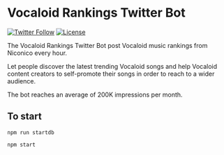 # Vocaloid Rankings Twitter Bot 
[![Twitter Follow](https://img.shields.io/twitter/follow/voca_ranking.svg?style=social&label=Follow)](https://twitter.com/voca_ranking)
[![License](https://img.shields.io/github/license/ilPikachu/vocaloid-rankings-twitter-bot)](https://github.com/ilPikachu/vocaloid-rankings-twitter-bot/blob/master/LICENSE)


The Vocaloid Rankings Twitter Bot post Vocaloid music rankings from Niconico every hour.

Let people discover the latest trending Vocaloid songs and help Vocaloid content creators to self-promote their songs in order to reach to a wider audience.

The bot reaches an average of 200K impressions per month. 

## To start
`npm run startdb`

`npm start`
